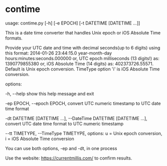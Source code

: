 # contime

usage: contime.py [-h] [-e EPOCH] [-t DATETIME [DATETIME ...]]

This is a date time converter that handles
Unix epoch or iOS Absolute Time formats.

Provide your UTC date and time with decimal seconds(up to 6 digits) using this format:
2014-01-26 23:44:15.0 year-month-day hours:minutes:seconds.000000 or,
UTC epoch milliseconds (13 digits!) as: 1390779855380 or,
iOS Absolute Time (14 digits) as: 402373726.55571. 
Default is Unix epoch conversion. 
TimeType option 'i' is iOS Absolute Time conversion.

options:

  -h, --help show this help message and exit

  -ep EPOCH, --epoch EPOCH, convert UTC numeric timestamp to UTC date time format

  -dt DATETIME [DATETIME ...], --DateTime DATETIME [DATETIME ...], convert UTC date time format to UTC numeric timestamp
  
  --tt TIMETYPE, --TimeType TIMETYPE, options: u = Unix epoch conversion, i = iOS Absolute Time conversion

You can use both options, -ep and -dt, in one process


Use the website:
https://currentmillis.com/
to confirm results.

